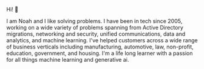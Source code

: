 Hi! 👋

I am Noah and I like solving problems.  I have been in tech since 2005, working on a wide variety of problems spanning from Active Directory migrations, networking and security, unified communications, data and analytics, and machine learning.  I've helped customers across a wide range of business verticals including manufacturing, automotive, law, non-profit, education, government, and housing.  I'm a life long learner with a passion for all things machine learning and generative ai.


